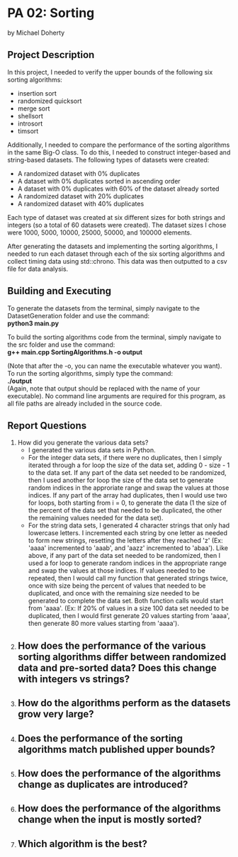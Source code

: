 # PA 02: Sorting
by Michael Doherty

## Project Description
In this project, I needed to verify the upper bounds of the following six sorting algorithms:
- insertion sort
- randomized quicksort
- merge sort
- shellsort
- introsort
- timsort

Additionally, I needed to compare the performance of the sorting algorithms in the same Big-O class.
To do this, I needed to construct integer-based and string-based datasets. The following types of datasets were created:
- A randomized dataset with 0% duplicates
- A dataset with 0% duplicates sorted in ascending order
- A dataset with 0% duplicates with 60% of the dataset already sorted
- A randomized dataset with 20% duplicates
- A randomized dataset with 40% duplicates

Each type of dataset was created at six different sizes for both strings and integers (so a total of 60 datasets were created). The dataset sizes I chose were 1000, 5000, 10000, 25000, 50000, and 100000 elements.  

After generating the datasets and implementing the sorting algorithms, I needed to run each dataset through each of the six sorting algorithms and collect timing data using std::chrono. This data was then outputted to a csv file for data analysis.

## Building and Executing
To generate the datasets from the terminal, simply navigate to the DatasetGeneration folder and use the command:  
**python3 main.py**  

To build the sorting algorithms code from the terminal, simply navigate to the src folder and use the command:  
**g++ main.cpp SortingAlgorithms.h -o output**

(Note that after the -o, you can name the executable whatever you want). To run the sorting algorithms, simply type the command:  
**./output**  
(Again, note that output should be replaced with the name of your executable). No command line arguments are required for this program, as all file paths are already included in the source code.

## Report Questions
1) How did you generate the various data sets?
      - I generated the various data sets in Python. 
      - For the integer data sets, if there were no duplicates, then I simply iterated through a for loop the size of the data set, adding 0 - size - 1 to the data set. If any part of the data set needed to be randomized, then I used another for loop the size of the data set to generate random indices in the approriate range and swap the values at those indices. If any part of the array had duplicates, then I would use two for loops, both starting from i = 0, to generate the data (1 the size of the percent of the data set that needed to be duplicated, the other the remaining values needed for the data set).
      - For the string data sets, I generated 4 character strings that only had lowercase letters. I incremented each string by one letter as needed to form new strings, resetting the letters after they reached 'z' (Ex: 'aaaa' incremented to 'aaab', and 'aazz' incremented to 'abaa'). Like above, if any part of the data set needed to be randomized, then I used a for loop to generate random indices in the appropriate range and swap the values at those indices. If values needed to be repeated, then I would call my function that generated strings twice, once with size being the percent of values that needed to be duplicated, and once with the remaining size needed to be generated to complete the data set. Both function calls would start from 'aaaa'. (Ex: If 20% of values in a size 100 data set needed to be duplicated, then I would first generate 20 values starting from 'aaaa', then generate 80 more values starting from 'aaaa').
2) How does the performance of the various sorting algorithms differ between randomized data and pre-sorted data? Does this change with integers vs strings?
      -
3) How do the algorithms perform as the datasets grow very large?
      -
4) Does the performance of the sorting algorithms match published upper bounds?
      -
5) How does the performance of the algorithms change as duplicates are introduced?
      -
6) How does the performance of the algorithms change when the input is mostly sorted?
      -
7) Which algorithm is the best?
      -
